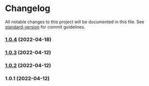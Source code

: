 # Changelog

All notable changes to this project will be documented in this file. See [standard-version](https://github.com/conventional-changelog/standard-version) for commit guidelines.

### [1.0.4](https://github.com/Abolfazl2647/muinotify/compare/v1.0.3...v1.0.4) (2022-04-18)

### [1.0.3](https://github.com/Abolfazl2647/muinotify/compare/v1.0.2...v1.0.3) (2022-04-12)

### [1.0.2](https://github.com/Abolfazl2647/muinotify/compare/v1.0.1...v1.0.2) (2022-04-12)

### 1.0.1 (2022-04-12)

